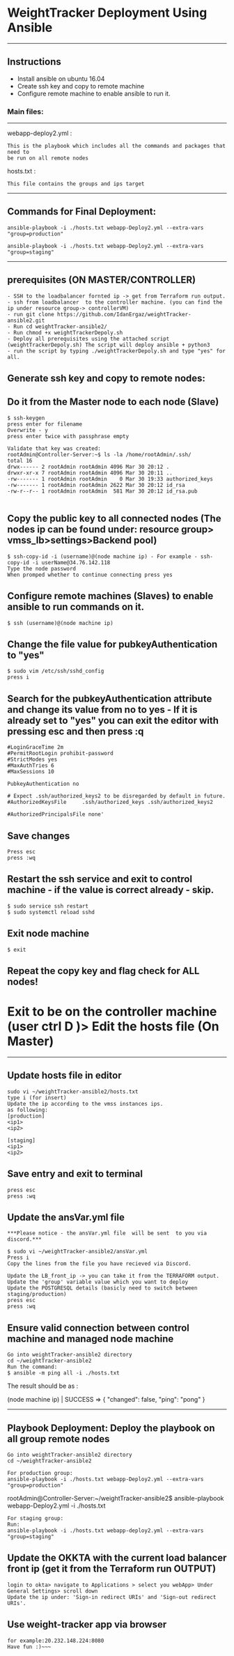 # WeightTracker Deployment Using Ansible

---
			
		
## Instructions

 - Install ansible on ubuntu 16.04
 - Create ssh key and copy to remote machine
 - Configure remote machine to enable ansible to run it.


### Main files:

---
webapp-deploy2.yml :

~~~
This is the playbook which includes all the commands and packages that need to 
be run on all remote nodes
~~~
hosts.txt :

~~~
This file contains the groups and ips target

~~~

---
## Commands for Final Deployment:
~~~
ansible-playbook -i ./hosts.txt webapp-Deploy2.yml --extra-vars "group=production"

ansible-playbook -i ./hosts.txt webapp-Deploy2.yml --extra-vars "group=staging"
~~~

---
## prerequisites (ON MASTER/CONTROLLER)

~~~
- SSH to the loadbalancer fornted ip -> get from Terraform run output.
- ssh from loadbalancer  to the controller machine. (you can find the ip under resource group-> controllerVM)
- run git clone https://github.com/IdanErgaz/weightTracker-ansible2.git
- Run cd weightTracker-ansible2/
- Run chmod +x weightTrackerDepoly.sh
- Deploy all prerequisites using the attached script (weightTrackerDepoly.sh) The script will deploy ansible + python3
- run the script by typing ./weightTrackerDepoly.sh and type "yes" for all.

~~~

## Generate ssh key and copy to remote nodes:
## Do it from the Master node to each node (Slave)
```
$ ssh-keygen
press enter for filename
Overwrite - y
press enter twice with passphrase empty

Validate that key was created:
rootAdmin@Controller-Server:~$ ls -la /home/rootAdmin/.ssh/
total 16
drwx------ 2 rootAdmin rootAdmin 4096 Mar 30 20:12 .
drwxr-xr-x 7 rootAdmin rootAdmin 4096 Mar 30 20:11 ..
-rw------- 1 rootAdmin rootAdmin    0 Mar 30 19:33 authorized_keys
-rw------- 1 rootAdmin rootAdmin 2622 Mar 30 20:12 id_rsa
-rw-r--r-- 1 rootAdmin rootAdmin  581 Mar 30 20:12 id_rsa.pub


```

## Copy the public key to all connected nodes (The nodes ip can be found under: resource group> vmss_lb>settings>Backend pool)
~~~
$ ssh-copy-id -i (username)@(node machine ip) - For example - ssh-copy-id -i userName@34.76.142.118
Type the node password
When promped whether to continue connecting press yes
~~~

## Configure remote machines (Slaves) to enable ansible to run commands on it.
```
$ ssh (username)@(node machine ip)

```

## Change the file value for pubkeyAuthentication to "yes"
```
$ sudo vim /etc/ssh/sshd_config
press i
```

## Search for the pubkeyAuthentication attribute and change its value from no to yes - If it is already set to "yes" you can exit the editor with pressing esc and then press :q
```
#LoginGraceTime 2m
#PermitRootLogin prohibit-password
#StrictModes yes
#MaxAuthTries 6
#MaxSessions 10

PubkeyAuthentication no

# Expect .ssh/authorized_keys2 to be disregarded by default in future.
#AuthorizedKeysFile     .ssh/authorized_keys .ssh/authorized_keys2

#AuthorizedPrincipalsFile none'
```

  
## Save changes
```
Press esc
press :wq
```

## Restart the ssh service and exit to control machine - if the value is correct already - skip.
```
$ sudo service ssh restart
$ sudo systemctl reload sshd

```

## Exit node machine
```
$ exit

```

## Repeat the copy key and flag check for ALL nodes!

# Exit to be on the controller machine (user ctrl D )> Edit the hosts file (On Master)


---
## Update hosts file in editor
```
sudo vi ~/weightTracker-ansible2/hosts.txt
type i (for insert)
Update the ip according to the vmss instances ips.
as following:
[production]
<ip1>
<ip2>

[staging]
<ip1>
<ip2>
```
## Save entry and exit to terminal
```
press esc
press :wq
```


## Update the ansVar.yml file 
```
***Please notice - the ansVar.yml file  will be sent  to you via discord.***

$ sudo vi ~/weightTracker-ansible2/ansVar.yml
Press i
Copy the lines from the file you have recieved via Discord.

Update the LB_front_ip -> you can take it from the TERRAFORM output.
Update the 'group' variable value which you want to deploy
Update the POSTGRESQL details (basicly need to switch between staging/production)
press esc
press :wq
```

## Ensure valid connection between control machine and managed node machine
```
Go into weightTracker-ansible2 directory
cd ~/weightTracker-ansible2
Run the command:
$ ansible -m ping all -i ./hosts.txt
``` 

The result should be as : 

(node machine ip) | SUCCESS => {
    "changed": false,
    "ping": "pong"
}

---
## Playbook Deployment: Deploy the playbook on all group remote nodes
~~~
Go into weightTracker-ansible2 directory
cd ~/weightTracker-ansible2

For production group:
ansible-playbook -i ./hosts.txt webapp-Deploy2.yml --extra-vars "group=production"
~~~
rootAdmin@Controller-Server:~/weightTracker-ansible2$ ansible-playbook webapp-Deploy2.yml -i ./hosts.txt
~~~
For staging group:
Run:
ansible-playbook -i ./hosts.txt webapp-deploy2.yml --extra-vars "group=staging"
~~~
## Update the OKKTA with the current load balancer front ip (get it from the Terraform run OUTPUT)
```
login to okta> navigate to Applications > select you webApp> Under General Settings> scroll down 
Update the ip under: 'Sign-in redirect URIs' and 'Sign-out redirect URIs'.
```
## Use weight-tracker app via browser
~~~Open browser and type: <fronend lb ip>:8080
for example:20.232.148.224:8080
Have fun :)~~~
